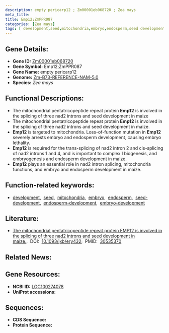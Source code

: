 ```yaml
---
description: empty pericarp12 ; Zm00001eb068720 ; Zea mays
meta_title:
title: Emp12;ZmPPR087
categories: [Zea mays]
tags: [ development,seed,mitochondria,embryo,endosperm,seed development,endosperm development,embryo development ]
---
```


## Gene Details:
- **Gene ID:**	[Zm00001eb068720](https://www.maizegdb.org/gene_center/gene/Zm00001eb068720)
- **Gene Symbol:** Emp12;ZmPPR087
- **Gene Name:** empty pericarp12
- **Genome:** [Zm-B73-REFERENCE-NAM-5.0](https://www.maizegdb.org/genome/assembly/Zm-B73-REFERENCE-NAM-5.0)
- **Species:** *Zea mays*

## Functional Descriptions:
   - The mitochondrial pentatricopeptide repeat protein **Emp12** is involved in the splicing of three nad2 introns and seed development in maize
   - The mitochondrial pentatricopeptide repeat protein **Emp12** is involved in the splicing of three nad2 introns and seed development in maize.
   - **Emp12** is targeted to mitochondria. Loss-of-function mutation in **Emp12** severely arrests embryo and endosperm development, causing embryo lethality.
   - **Emp12** is required for the trans-splicing of nad2 intron 2 and cis-splicing of nad2 introns 1 and 4, and is important to complex I biogenesis, and embryogenesis and endosperm development in maize.
   - **Emp12** plays an essential role in nad2 intron splicing, mitochondria functions, and embryo and endosperm development in maize.

## Function-related keywords:
- [development](/tags/development/),&nbsp;&nbsp;[seed](/tags/seed/),&nbsp;&nbsp;[mitochondria](/tags/mitochondria/),&nbsp;&nbsp;[embryo](/tags/embryo/),&nbsp;&nbsp;[endosperm](/tags/endosperm/),&nbsp;&nbsp;[seed-development](/tags/seed-development/),&nbsp;&nbsp;[endosperm-development](/tags/endosperm-development/),&nbsp;&nbsp;[embryo-development](/tags/embryo-development/)

## Literature:
   - [The mitochondrial pentatricopeptide repeat protein EMP12 is involved in the splicing of three nad2 introns and seed development in maize.]( https://academic.oup.com/jxb/article/70/3/963/5232764?login=true).&nbsp;&nbsp;DOI:&nbsp;&nbsp;[10.1093/jxb/ery432](https://academic.oup.com/jxb/article/70/3/963/5232764?login=true);&nbsp;&nbsp;PMID:&nbsp;&nbsp;[30535370](https://pubmed.ncbi.nlm.nih.gov/30535370/)

## Related News:

## Gene Resources:
- **NCBI ID:** [LOC100274078](https://www.ncbi.nlm.nih.gov/gene/?term=LOC100274078)
- **UniProt accessions:** [](https://www.uniprot.org/uniprotkb//entry)



## Sequences:
- **CDS Sequence:**
- **Protein Sequence:**
